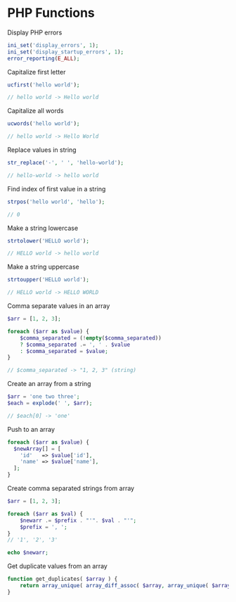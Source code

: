 # PHP Functions

Display PHP errors

```php
ini_set('display_errors', 1);
ini_set('display_startup_errors', 1);
error_reporting(E_ALL);
```

Capitalize first letter

```php
ucfirst('hello world');

// hello world -> Hello world
```

Capitalize all words

```php
ucwords('hello world');

// hello world -> Hello World
```

Replace values in string

```php
str_replace('-', ' ', 'hello-world');

// hello-world -> hello world
```

Find index of first value in a string

```php
strpos('hello world', 'hello');

// 0
```

Make a string lowercase

```php
strtolower('HELLO world');

// HELLO world -> hello world
```

Make a string uppercase

```php
strtoupper('HELLO world');

// HELLO world -> HELLO WORLD
```

Comma separate values in an array

```php
$arr = [1, 2, 3];

foreach ($arr as $value) {
    $comma_separated = (!empty($comma_separated)) 
    ? $comma_separated .= ', ' . $value 
    : $comma_separated = $value; 
}

// $comma_separated -> "1, 2, 3" (string)
```

Create an array from a string

```php
$arr = 'one two three';
$each = explode(' ', $arr);

// $each[0] -> 'one'
```

Push to an array

```php
foreach ($arr as $value) {
  $newArray[] = [
    'id'   => $value['id'],
    'name' => $value['name'],
  ];
}
```

Create comma separated strings from array

```php
$arr = [1, 2, 3];

foreach ($arr as $val) {
    $newarr .= $prefix . "'". $val . "'";
    $prefix = ', ';
}
// '1', '2', '3'

echo $newarr;
```

Get duplicate values from an array

```php
function get_duplicates( $array ) {
    return array_unique( array_diff_assoc( $array, array_unique( $array ) ) );
}
```
